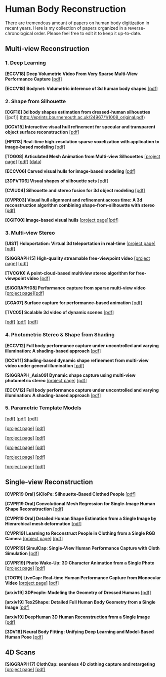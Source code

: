 # Human Body Reconstruction 

There are tremendous amount of papers on human body digitization in recent years. Here is my collection of papers organized in a reverse-chronological order. Please feel free to edit it to keep it up-to-date. 

## Multi-view Reconstruction

### 1. Deep Learning 

<b>[ECCV18] Deep Volumetric Video From Very Sparse Multi-View Performance Capture</b> [[pdf]](http://chenweikai.github.io/papers/[ECCV18]Deep%20Volumetric%20Video%20From%20Very%20Sparse%20Multi-View%20Performance%20Capture.pdf)

<b>[ECCV18] Bodynet: Volumetric inference of 3d human body shapes</b> [[pdf]](http://openaccess.thecvf.com/content_ECCV_2018/papers/Gul_Varol_BodyNet_Volumetric_Inference_ECCV_2018_paper.pdf)

### 2. Shape from Silhouette

<b>[CGF16] 3d body shapes estimation from dressed-human silhouettes</b> [[pdf]] (http://eprints.bournemouth.ac.uk/24967/1/1008_original.pdf)

<b>[ICCV15] Interactive visual hull refinement for specular and transparent object surface reconstruction</b> [[pdf]](https://www.cv-foundation.org/openaccess/content_iccv_2015/papers/Zuo_Interactive_Visual_Hull_ICCV_2015_paper.pdf)

<b>[HPG13] Real-time high-resolution sparse voxelization with application to image-based modeling</b> [[pdf]](http://citeseerx.ist.psu.edu/viewdoc/download?doi=10.1.1.645.4940&rep=rep1&type=pdf)

<b>[TOG08] Articulated Mesh Animation from Multi-view Silhouettes</b> [[project page]](http://people.csail.mit.edu/drdaniel/mesh_animation/) [[pdf]](https://homes.cs.washington.edu/~jovan/papers/vlasic-2008-ama.pdf) [[data]](http://people.csail.mit.edu/drdaniel/mesh_animation/#data)

<b>[ECCV06] Carved visual hulls for image-based modeling</b> [[pdf]](https://www.di.ens.fr/willow/pdfs/eccv06b.pdf)

<b>[3DPVT06] Visual shapes of silhouette sets</b> [[pdf]](https://hal.archives-ouvertes.fr/hal-00349020/document/)

<b>[CVIU04] Silhouette and stereo fusion for 3d object modeling</b> [[pdf]](https://carlos-hernandez.org/papers/hernandez_cviu04.pdf)

<b>[CVPR03] Visual hull alignment and refinement across time: A 3d reconstruction algorithm combining shape-from-silhouette with stereo</b> [[pdf]](https://www.cs.cmu.edu/~german/research/CVPR2003/VisualHull/VisualHull.pdf)

<b>[CGIT00] Image-based visual hulls</b> [[project page]](https://people.csail.mit.edu/wojciech/IBVH/index.html)[[pdf]](https://people.csail.mit.edu/wojciech/IBVH/ibvh.pdf)

### 3. Multi-view Stereo

<b>[UIST] Holoportation: Virtual 3d teleportation in real-time</b> [[project page]](https://www.microsoft.com/en-us/research/project/holoportation-3/) [[pdf]](http://www.cs.toronto.edu/~slwang/holoportation.pdf)

<b>[SIGGRAPH15] High-quality streamable free-viewpoint video</b> [[project page]](http://hhoppe.com/proj/fvv/) [[pdf]](http://hhoppe.com/fvv.pdf)

<b>[TVCG10] A point-cloud-based multiview stereo algorithm for free-viewpoint video</b> [[pdf]](https://dl.acm.org/citation.cfm?id=1749522)

<b>[SIGGRAPH08] Performance capture from sparse multi-view video</b> [[project page]](http://resources.mpi-inf.mpg.de/perfcap/)[[pdf]](https://gvv.mpi-inf.mpg.de/files/old_site_files/pcmv_preprint.pdf)

<b>[CGA07] Surface capture for performance-based animation</b> [[pdf]](https://core.ac.uk/download/pdf/397966.pdf)

<b>[TVC05] Scalable 3d video of dynamic scenes</b> [[pdf]](https://cgl.ethz.ch/Downloads/Publications/Papers/2005/Was05/Was05.pdf)



<b></b> [[pdf]]()
<b></b> [[pdf]]()
<b></b> [[pdf]]()

### 4. Photometric Stereo & Shape from Shading

<b>[ECCV12] Full body performance capture under uncontrolled and varying illumination: A shading-based approach</b> [[pdf]](http://citeseerx.ist.psu.edu/viewdoc/download?doi=10.1.1.367.354&rep=rep1&type=pdf)

<b>[ICCV11] Shading-based dynamic shape refinement from multi-view video under general illumination</b> [[pdf]](http://citeseerx.ist.psu.edu/viewdoc/download?doi=10.1.1.226.8025&rep=rep1&type=pdf)

<b>[SIGGRAPH_Asia09] Dynamic shape capture using multi-view photometric stereo</b> [[project page]](http://gl.ict.usc.edu/Research/dynamicshape/) [[pdf]](https://people.csail.mit.edu/wojciech/MultiviewPhotometricStereo/MultiviewPS.pdf)

<b>[ECCV12] Full body performance capture under uncontrolled and varying illumination: A shading-based approach</b> [[pdf]]()


### 5. Parametric Template Models

<b></b> [[pdf]]()
<b></b> [[pdf]]()
<b></b> [[pdf]]()

<b></b> [[project page]](http://hhoppe.com/proj/fvv/) [[pdf]]()

<b></b> [[project page]]() [[pdf]]()

<b></b> [[project page]]() [[pdf]]()

<b></b> [[project page]]() [[pdf]]()

<b></b> [[project page]]() [[pdf]]()

## Single-view Reconstruction

<b>[CVPR19 Oral] SiCloPe: Silhouette-Based Clothed People </b>[[pdf]](https://arxiv.org/pdf/1901.00049.pdf)

<b>[CVPR19 Oral] Convolutional Mesh Regression for Single-Image Human Shape Reconstruction</b> [[pdf]](http://www.cis.upenn.edu/~kostas/mypub.dir/kolotouros19cvpr.pdf)

<b>[CVPR19 Oral] Detailed Human Shape Estimation from a Single Image by Hierarchical mesh deformation</b> [[pdf]](https://arxiv.org/pdf/1904.10506.pdf)

<b>[CVPR19] Learning to Reconstruct People in Clothing from a Single RGB Camera </b> [[project page]](https://virtualhumans.mpi-inf.mpg.de/octopus/) [[pdf]](https://arxiv.org/pdf/1903.05885.pdf)

<b>[CVPR19] SimulCap: Single-View Human Performance Capture with Cloth Simulation</b> [[pdf]](https://arxiv.org/abs/1903.06323)

<b>[CVPR19] Photo Wake-Up: 3D Character Animation from a Single Photo</b> [[project page]](https://grail.cs.washington.edu/projects/wakeup/) [[pdf]](https://arxiv.org/abs/1812.02246)

<b>[TOG19] LiveCap: Real-time Human Performance Capture from Monocular Video</b> [[project page]](https://gvv.mpi-inf.mpg.de/projects/LiveCap/) [[pdf]](https://gvv.mpi-inf.mpg.de/projects/LiveCap/data/livecap.pdf)

<b>[arxiv19] 3DPeople: Modeling the Geometry of Dressed Humans</b> [[pdf]](https://arxiv.org/pdf/1904.04571.pdf)

<b>[arxiv19] Tex2Shape: Detailed Full Human Body Geometry from a Single Image</b> [[pdf]](https://arxiv.org/pdf/1904.08645.pdf)

<b>[arxiv19] DeepHuman 3D Human Reconstruction from a Single Image</b> [[pdf]](http://www.liuyebin.com/deephuman/assets/DeepHuman.pdf)

<b>[3DV18] Neural Body Fitting: Unifying Deep Learning and Model-Based Human Pose</b> [[pdf]](https://arxiv.org/pdf/1808.05942.pdf)

## 4D Scans

<b>[SIGGRAPH17] ClothCap: seamless 4D clothing capture and retargeting</b> [[project page]](http://clothcap.is.tue.mpg.de/) [[pdf]](http://delivery.acm.org/10.1145/3080000/3073711/a73-pons-moll.pdf?ip=104.174.111.226&id=3073711&acc=OA&key=4D4702B0C3E38B35%2E4D4702B0C3E38B35%2E4D4702B0C3E38B35%2EA3ADFD50D6708552&__acm__=1557388386_0a9b1d6d188b8f850bf8b5f190d8060e)

